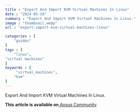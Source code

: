 ```yaml
---
title : "Export And Import KVM Virtual Machines In Linux"
date : "2024-05-28"
summary : "Export And Import KVM Virtual Machines In Linux."
image : "thumbnail.webp"
url : "export-import-kvm-virtual-machines-linux"

categories : [
    "guides"
]
tags : [
    "linux",
"virtual machines"
]
keywords : [
     "virtual_machines",
    "kvm"
]
---
```


Export And Import KVM Virtual Machines In Linux.

**This article is available on**[ Aosus Community](https://discourse.aosus.org/t/topic/2412)